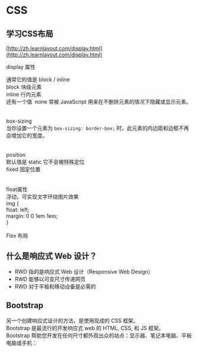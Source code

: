 # CSS

<a name="dd377499"></a>
## 学习CSS布局

[http://zh.learnlayout.com/display.html](http://zh.learnlayout.com/display.html)


display 属性

通常它的值是 block / inline <br />block 块级元素<br />inline 行内元素<br />还有一个值  none 常被 JavaScript 用来在不删除元素的情况下隐藏或显示元素。<br /><br /><br />box-sizing <br />当你设置一个元素为 `box-sizing: border-box;` 时，此元素的内边距和边框不再会增加它的宽度。<br /><br /><br />position<br />默认值是 static 它不会被特殊定位<br />fixed 固定位置<br /><br /><br />float属性<br />浮动，可实现文字环绕图片效果<br />img {<br />float: left;<br />margin: 0 0 1em 1em;<br />}<br />
<br />Flex 布局





<a name="59aef349"></a>
## 什么是响应式 Web 设计？
* RWD 指的是响应式 Web 设计（Responsive Web Design）
* RWD 能够以可变尺寸传递网页
* RWD 对于平板和移动设备是必需的

<a name="Bootstrap"></a>
## Bootstrap
另一个创建响应式设计的方法，是使用现成的 CSS 框架。<br />Bootstrap 是最流行的开发响应式 web 的 HTML, CSS, 和 JS 框架。<br />Bootstrap 帮助您开发在任何尺寸都外观出众的站点：显示器、笔记本电脑、平板电脑或手机：

<br /><br /><br />
